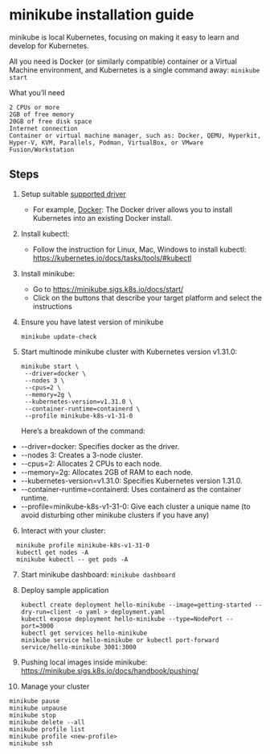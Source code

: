 
# minikube installation guide
minikube is local Kubernetes, focusing on making it easy to learn and develop for Kubernetes.

All you need is Docker (or similarly compatible) container or a Virtual Machine environment, and Kubernetes is a single command away: ```minikube start```

What you’ll need
```
2 CPUs or more
2GB of free memory
20GB of free disk space
Internet connection
Container or virtual machine manager, such as: Docker, QEMU, Hyperkit, Hyper-V, KVM, Parallels, Podman, VirtualBox, or VMware Fusion/Workstation
```

## Steps 
1. Setup suitable [supported driver](https://minikube.sigs.k8s.io/docs/drivers/)<br>
   - For example,
   [Docker](https://docs.docker.com/guides/getting-started/get-docker-desktop/): The Docker driver allows you to install Kubernetes into an existing Docker install.

2. Install kubectl:
   - Follow the instruction for Linux, Mac, Windows to install kubectl: https://kubernetes.io/docs/tasks/tools/#kubectl

3. Install minikube:
   - Go to https://minikube.sigs.k8s.io/docs/start/
   - Click on the buttons that describe your target platform and select the instructions

4. Ensure you have latest version of minikube
   ```
   minikube update-check
   ```
   
5. Start multinode minikube cluster with Kubernetes version v1.31.0:
   ```
   minikube start \
    --driver=docker \
    --nodes 3 \
    --cpus=2 \
    --memory=2g \
    --kubernetes-version=v1.31.0 \
    --container-runtime=containerd \
    --profile minikube-k8s-v1-31-0
   ```

   Here’s a breakdown of the command:

- --driver=docker: Specifies docker as the driver.
- --nodes 3: Creates a 3-node cluster.
- --cpus=2: Allocates 2 CPUs to each node.
- --memory=2g: Allocates 2GB of RAM to each node.
- --kubernetes-version=v1.31.0: Specifies Kubernetes version 1.31.0.
- --container-runtime=containerd: Uses containerd as the container runtime.
- --profile=minikube-k8s-v1-31-0: Give each cluster a unique name (to avoid disturbing other minikube clusters if you have any)

  
6.  Interact with your cluster:
```
  minikube profile minikube-k8s-v1-31-0
  kubectl get nodes -A
  minikube kubectl -- get pods -A
```

7.  Start minikube dashboard: ``` minikube dashboard ```

8.  Deploy sample application
    ```
    kubectl create deployment hello-minikube --image=getting-started --dry-run=client -o yaml > deployment.yaml
    kubectl expose deployment hello-minikube --type=NodePort --port=3000
    kubectl get services hello-minikube
    minikube service hello-minikube or kubectl port-forward service/hello-minikube 3001:3000
    ```
9.  Pushing local images inside minikube: https://minikube.sigs.k8s.io/docs/handbook/pushing/

10. Manage your cluster
  ```
  minikube pause
  minikube unpause
  minikube stop
  minikube delete --all
  minikube profile list
  minikube profile <new-profile>
  minikube ssh
  ```


